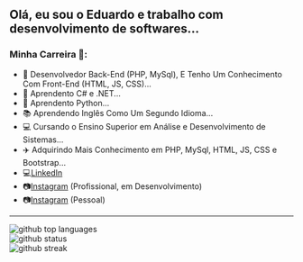 ## Olá, eu sou o Eduardo e trabalho com desenvolvimento de softwares...

### Minha Carreira :rocket::

- 🔭 Desenvolvedor Back-End (PHP, MySql), E Tenho Um Conhecimento Com Front-End (HTML, JS, CSS)...
- 🌱 Aprendento C# e .NET...
- 🌱 Aprendento Python...
- :books: Aprendendo Inglês Como Um Segundo Idioma...
- :computer: Cursando o Ensino Superior em Análise e Desenvolvimento de Sistemas...
- :airplane: Adquirindo Mais Conhecimento em PHP, MySql, HTML, JS, CSS e Bootstrap...
- 💻[LinkedIn](https://www.linkedin.com/in/eduardo-moreira-a0980a157/)
- 📷[Instagram](https://www.instagram.com/moreira.sza/) (Profissional, em Desenvolvimento)
- 📷[Instagram](https://www.instagram.com/eddu.moreira/) (Pessoal)

---

<div class="flex w-full flex-col items-center">
    <img class="output" src="https://github-readme-stats.vercel.app/api/top-langs/?username=EduardoMoreiraDeSouza&amp;theme=vue-dark&amp;show_icons=true&amp;hide_border=false&amp;" alt="github top languages"><br/>
    <img class="output" src="https://github-readme-stats.vercel.app/api?username=EduardoMoreiraDeSouza&amp;theme=vue-dark&amp;show_icons=true&amp;hide_border=false&amp;count_private=true" alt="github status"><br/>
    <img class="output" src="https://github-readme-streak-stats.herokuapp.com/?user=EduardoMoreiraDeSouza&amp;theme=vue-dark&amp;hide_border=false" alt="github streak"><br/>
</div>
